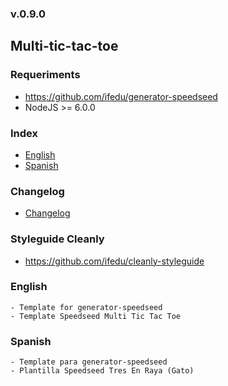 ### v.0.9.0

## Multi-tic-tac-toe

### Requeriments
- https://github.com/ifedu/generator-speedseed
- NodeJS >= 6.0.0

### Index
- [English](#english)
- [Spanish](#spanish)

### Changelog
- [Changelog](https://github.com/ifedu/generator-speedseed-multi-tic-tac-toe/blob/master/CHANGELOG.md)

### Styleguide Cleanly
- https://github.com/ifedu/cleanly-styleguide

### English
    - Template for generator-speedseed
    - Template Speedseed Multi Tic Tac Toe

### Spanish
    - Template para generator-speedseed
    - Plantilla Speedseed Tres En Raya (Gato)